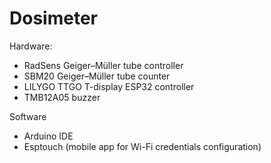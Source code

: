 # Dosimeter
Hardware:
* RadSens Geiger–Müller tube controller
* SBM20 Geiger–Müller tube counter
* LILYGO TTGO T-display ESP32 controller
* TMB12A05 buzzer

Software
* Arduino IDE
* Esptouch (mobile app for Wi-Fi credentials configuration)
